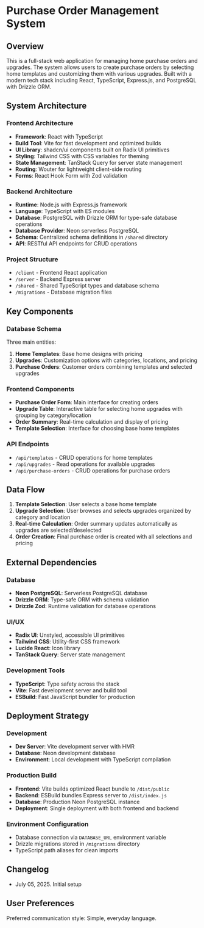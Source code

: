 # Purchase Order Management System

## Overview

This is a full-stack web application for managing home purchase orders and upgrades. The system allows users to create purchase orders by selecting home templates and customizing them with various upgrades. Built with a modern tech stack including React, TypeScript, Express.js, and PostgreSQL with Drizzle ORM.

## System Architecture

### Frontend Architecture
- **Framework**: React with TypeScript
- **Build Tool**: Vite for fast development and optimized builds
- **UI Library**: shadcn/ui components built on Radix UI primitives
- **Styling**: Tailwind CSS with CSS variables for theming
- **State Management**: TanStack Query for server state management
- **Routing**: Wouter for lightweight client-side routing
- **Forms**: React Hook Form with Zod validation

### Backend Architecture
- **Runtime**: Node.js with Express.js framework
- **Language**: TypeScript with ES modules
- **Database**: PostgreSQL with Drizzle ORM for type-safe database operations
- **Database Provider**: Neon serverless PostgreSQL
- **Schema**: Centralized schema definitions in `/shared` directory
- **API**: RESTful API endpoints for CRUD operations

### Project Structure
- `/client` - Frontend React application
- `/server` - Backend Express server
- `/shared` - Shared TypeScript types and database schema
- `/migrations` - Database migration files

## Key Components

### Database Schema
Three main entities:
1. **Home Templates**: Base home designs with pricing
2. **Upgrades**: Customization options with categories, locations, and pricing
3. **Purchase Orders**: Customer orders combining templates and selected upgrades

### Frontend Components
- **Purchase Order Form**: Main interface for creating orders
- **Upgrade Table**: Interactive table for selecting home upgrades with grouping by category/location
- **Order Summary**: Real-time calculation and display of pricing
- **Template Selection**: Interface for choosing base home templates

### API Endpoints
- `/api/templates` - CRUD operations for home templates
- `/api/upgrades` - Read operations for available upgrades
- `/api/purchase-orders` - CRUD operations for purchase orders

## Data Flow

1. **Template Selection**: User selects a base home template
2. **Upgrade Selection**: User browses and selects upgrades organized by category and location
3. **Real-time Calculation**: Order summary updates automatically as upgrades are selected/deselected
4. **Order Creation**: Final purchase order is created with all selections and pricing

## External Dependencies

### Database
- **Neon PostgreSQL**: Serverless PostgreSQL database
- **Drizzle ORM**: Type-safe ORM with schema validation
- **Drizzle Zod**: Runtime validation for database operations

### UI/UX
- **Radix UI**: Unstyled, accessible UI primitives
- **Tailwind CSS**: Utility-first CSS framework
- **Lucide React**: Icon library
- **TanStack Query**: Server state management

### Development Tools
- **TypeScript**: Type safety across the stack
- **Vite**: Fast development server and build tool
- **ESBuild**: Fast JavaScript bundler for production

## Deployment Strategy

### Development
- **Dev Server**: Vite development server with HMR
- **Database**: Neon development database
- **Environment**: Local development with TypeScript compilation

### Production Build
- **Frontend**: Vite builds optimized React bundle to `/dist/public`
- **Backend**: ESBuild bundles Express server to `/dist/index.js`
- **Database**: Production Neon PostgreSQL instance
- **Deployment**: Single deployment with both frontend and backend

### Environment Configuration
- Database connection via `DATABASE_URL` environment variable
- Drizzle migrations stored in `/migrations` directory
- TypeScript path aliases for clean imports

## Changelog
- July 05, 2025. Initial setup

## User Preferences

Preferred communication style: Simple, everyday language.